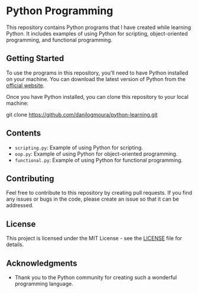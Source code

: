 # Python Programming

This repository contains Python programs that I have created while learning Python. It includes examples of using Python for scripting, object-oriented programming, and functional programming.

## Getting Started

To use the programs in this repository, you'll need to have Python installed on your machine. You can download the latest version of Python from the [official website](https://www.python.org/downloads/).

Once you have Python installed, you can clone this repository to your local machine:

git clone https://github.com/danilogmoura/python-learning.git

## Contents

- `scripting.py`: Example of using Python for scripting.
- `oop.py`: Example of using Python for object-oriented programming.
- `functional.py`: Example of using Python for functional programming.

## Contributing

Feel free to contribute to this repository by creating pull requests. If you find any issues or bugs in the code, please create an issue so that it can be addressed.

## License

This project is licensed under the MIT License - see the [LICENSE](LICENSE) file for details.

## Acknowledgments

- Thank you to the Python community for creating such a wonderful programming language.
